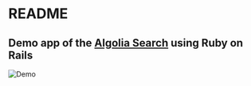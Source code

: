 # README

## Demo app of the [Algolia Search](https://www.algolia.com/) using Ruby on Rails

![Demo](https://cl.ly/1M27313u2I37/Screen%20Recording%202017-10-20%20at%2005.39%20PM.gif)
